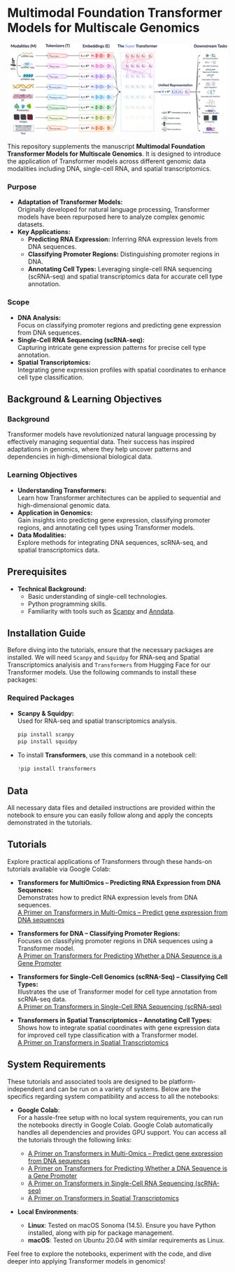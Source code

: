 # Multimodal Foundation Transformer Models for Multiscale Genomics

![Alt text](schematic.png)


This repository supplements the manuscript **Multimodal Foundation Transformer Models for Multiscale Genomics**. It is designed to introduce the application of Transformer models across different genomic data modalities including DNA, single-cell RNA, and spatial transcriptomics. 

### Purpose
- **Adaptation of Transformer Models:**  
  Originally developed for natural language processing, Transformer models have been repurposed here to analyze complex genomic datasets.
- **Key Applications:**  
  - **Predicting RNA Expression:** Inferring RNA expression levels from DNA sequences.
  - **Classifying Promoter Regions:** Distinguishing promoter regions in DNA.
  - **Annotating Cell Types:** Leveraging single-cell RNA sequencing (scRNA-seq) and spatial transcriptomics data for accurate cell type annotation.

### Scope
- **DNA Analysis:**  
  Focus on classifying promoter regions and predicting gene expression from DNA sequences.
- **Single-Cell RNA Sequencing (scRNA-seq):**  
  Capturing intricate gene expression patterns for precise cell type annotation.
- **Spatial Transcriptomics:**  
  Integrating gene expression profiles with spatial coordinates to enhance cell type classification.

## Background & Learning Objectives

### Background
Transformer models have revolutionized natural language processing by effectively managing sequential data. Their success has inspired adaptations in genomics, where they help uncover patterns and dependencies in high-dimensional biological data.

### Learning Objectives
- **Understanding Transformers:**  
  Learn how Transformer architectures can be applied to sequential and high-dimensional genomic data.
- **Application in Genomics:**  
  Gain insights into predicting gene expression, classifying promoter regions, and annotating cell types using Transformer models.
- **Data Modalities:**  
  Explore methods for integrating DNA sequences, scRNA-seq, and spatial transcriptomics data.

## Prerequisites
- **Technical Background:**
  - Basic understanding of single-cell technologies.
  - Python programming skills.
  - Familiarity with tools such as [Scanpy](https://scanpy.readthedocs.io/en/stable/) and [Anndata](https://anndata.readthedocs.io/en/latest/).

## Installation Guide
Before diving into the  tutorials, ensure that the necessary packages are installed. We will need `Scanpy` and `Squidpy` for RNA-seq and Spatial Transcriptomics analyisis and `Transformers` from Hugging Face for our Transformer models. Use the following commands to install these packages:

### Required Packages
- **Scanpy & Squidpy:**  
  Used for RNA-seq and spatial transcriptomics analysis.
  ```bash
  pip install scanpy
  pip install squidpy


- To install **Transformers**, use this command in a notebook cell:
  ```python
  !pip install transformers


## Data
All necessary data files and detailed instructions are provided within the notebook to ensure you can easily follow along and apply the concepts demonstrated in the tutorials.

## Tutorials
Explore practical applications of Transformers through these hands-on tutorials available via Google Colab:

- **Transformers for MultiOmics – Predicting RNA Expression from DNA Sequences:**  
  Demonstrates how to predict RNA expression levels from DNA sequences.  
  [A Primer on Transformers in Multi-Omics – Predict gene expression from DNA sequences](https://colab.research.google.com/drive/16VxwUb3TQXulSGDdBW8gHG4elp8Rs92s)

- **Transformers for DNA – Classifying Promoter Regions:**  
  Focuses on classifying promoter regions in DNA sequences using a Transformer model.  
  [A Primer on Transformers for Predicting Whether a DNA Sequence is a Gene Promoter](https://colab.research.google.com/drive/1YX_uO73lr8uENXLLj57cMHn796PtAoVd)

- **Transformers for Single-Cell Genomics (scRNA-Seq) – Classifying Cell Types:**  
  Illustrates the use of Transformer model for cell type annotation from scRNA-seq data.  
  [A Primer on Transformers in Single-Cell RNA Sequencing (scRNA-seq)](https://colab.research.google.com/drive/1yDKEFXLIr884JeBDQMHWYthpa-u8k3q9)

- **Transformers in Spatial Transcriptomics – Annotating Cell Types:**  
  Shows how to integrate spatial coordinates with gene expression data for improved cell type classification with a Transformer model.  
  [A Primer on Transformers in Spatial Transcriptomics](https://colab.research.google.com/drive/13kax9iVi4uI6sh3ciXL9HxLl_RNtBcmy)


## System Requirements

These tutorials and associated tools are designed to be platform-independent and can be run on a variety of systems. Below are the specifics regarding system compatibility and access to all the notebooks:

- **Google Colab**:  
  For a hassle-free setup with no local system requirements, you can run the notebooks directly in Google Colab. Google Colab automatically handles all dependencies and provides GPU support. You can access all the tutorials through the following links:
  - [A Primer on Transformers in Multi-Omics – Predict gene expression from DNA sequences](https://colab.research.google.com/drive/16VxwUb3TQXulSGDdBW8gHG4elp8Rs92s)
  - [A Primer on Transformers for Predicting Whether a DNA Sequence is a Gene Promoter](https://colab.research.google.com/drive/1YX_uO73lr8uENXLLj57cMHn796PtAoVd)
  - [A Primer on Transformers in Single-Cell RNA Sequencing (scRNA-seq)](https://colab.research.google.com/drive/1yDKEFXLIr884JeBDQMHWYthpa-u8k3q9)
  - [A Primer on Transformers in Spatial Transcriptomics](https://colab.research.google.com/drive/13kax9iVi4uI6sh3ciXL9HxLl_RNtBcmy)


- **Local Environments**:
  - **Linux**: Tested on macOS Sonoma (14.5). Ensure you have Python installed, along with pip for package management.
  - **macOS**: Tested on Ubuntu 20.04 with similar requirements as Linux.
 

Feel free to explore the notebooks, experiment with the code, and dive deeper into applying Transformer models in genomics!




